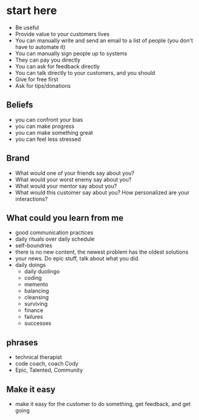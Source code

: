 # start here

- Be useful
- Provide value to your customers lives
- You can manually write and send an email to a list of people (you don't have to automate it)
- You can manually sign people up to systems
- They can pay you directly
- You can ask for feedback directly
- You can talk directly to your customers, and you should
- Give for free first
- Ask for tips/donations

## Beliefs

- you can confront your bias
- you can make progress
- you can make something great
- you can feel less stressed

## Brand

- What would one of your friends say about you?
- What would your worst enemy say about you?
- What would your mentor say about you?
- What would this customer say about you? How personalized are your interactions?

## What could you learn from me

- good communication practices
- daily rituals over daily schedule
- self-boundries 
- there is no new content, the newest problem has the oldest solutions
- your news.  Do epic stuff, talk about what you did.
- daily doings
  - daily duolingo
  - coding
  - memento
  - balancing
  - cleansing
  - surviving
  - finance
  - failures
  - successes

## phrases

- technical therapist
- code coach, coach Cody
- Epic, Talented, Community

## Make it easy

- make it easy for the customer to do something, get feedback, and get going

